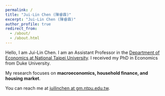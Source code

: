 ```yaml
---
permalink: /
title: "Jui-Lin Chen (陳睿霖)"
excerpt: "Jui-Lin Chen (陳睿霖)"
author_profile: true
redirect_from: 
  - /about/
  - /about.html
---
```

Hello, I am Jui-Lin Chen. I am an Assistant Professor in the [Department of Economics at National Taipei University](https://econ.ntpu.edu.tw). I received my PhD in Economics from Duke University.

My research focuses on **macroeconomics, household finance, and housing market**. 

You can reach me at [juilinchen at gm.ntpu.edu.tw](mailto:juilinchen@gm.ntpu.edu.tw). 
